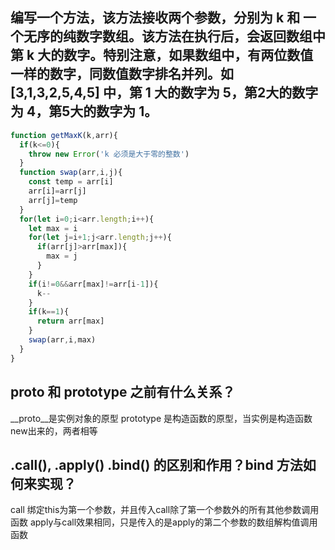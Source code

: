 ## 编写一个方法，该方法接收两个参数，分别为 k 和 一个无序的纯数字数组。该方法在执行后，会返回数组中第 k 大的数字。特别注意，如果数组中，有两位数值一样的数字，同数值数字排名并列。如 [3,1,3,2,5,4,5] 中，第 1 大的数字为 5，第2大的数字为 4，第5大的数字为 1。
```js
function getMaxK(k,arr){
  if(k<=0){
    throw new Error('k 必须是大于零的整数')
  }
  function swap(arr,i,j){
    const temp = arr[i]
    arr[i]=arr[j]
    arr[j]=temp
  }
  for(let i=0;i<arr.length;i++){
    let max = i
    for(let j=i+1;j<arr.length;j++){
      if(arr[j]>arr[max]){
        max = j
      }
    }
    if(i!=0&&arr[max]!=arr[i-1]){
      k--
    }
    if(k==1){
      return arr[max]
    }
    swap(arr,i,max)
  }
}
```
## __proto__ 和 prototype 之前有什么关系？
__proto__是实例对象的原型 prototype 是构造函数的原型，当实例是构造函数 new出来的，两者相等
## .call(), .apply() .bind() 的区别和作用？bind 方法如何来实现？
call 绑定this为第一个参数，并且传入call除了第一个参数外的所有其他参数调用函数
apply与call效果相同，只是传入的是apply的第二个参数的数组解构值调用函数
